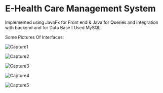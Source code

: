 # E-Health Care Management System
 Implemented using JavaFx for Front end & Java for Queries and integration with backend and for Data Base I Used MySQL.

 Some Pictures Of Interfaces:
 
 ![Capture1](https://github.com/M-Usman29/E-Health-Care-Management-System/assets/125122553/9e79a506-785f-46ac-97c9-f84f49d5d63a)

![Capture2](https://github.com/M-Usman29/E-Health-Care-Management-System/assets/125122553/e556b5ae-c147-4767-824b-20f5a748ed7d)

![Capture3](https://github.com/M-Usman29/E-Health-Care-Management-System/assets/125122553/f3cd028b-2e88-45cc-bd94-a699903fdcb9)

![Capture4](https://github.com/M-Usman29/E-Health-Care-Management-System/assets/125122553/0cd2a594-e360-4b97-bc44-86c608afc89f)

![Capture5](https://github.com/M-Usman29/E-Health-Care-Management-System/assets/125122553/ece08b68-18b7-435e-8776-0173a83e6471)

